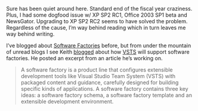 Sure has been quiet around here. Standard end of the fiscal year
craziness. Plus, I had some dogfood issue w/ XP SP2 RC1, Office 2003 SP1
beta and NewsGator. Upgrading to XP SP2 RC2 seems to have solved the
problem. Regardless of the cause, I’m way behind reading which in turn
leaves me way behind writing.

I’ve blogged about [Software Factories](http://softwarefactories.com/)
before, but from under the mountain of unread blogs I see Keith
[blogged](http://blogs.msdn.com/keith_short/archive/2004/06/18/159710.aspx)
about how [VSTS](http://msdn.microsoft.com/vstudio/teamsystem) will
support software factories. He posted an excerpt from an article he’s
working on.

> <span>A software factory is a product line that configures extensible
> development tools like Visual Studio Team System (VSTS) with packaged
> content and guidance, carefully designed for building specific kinds
> of applications. A software factory contains three key ideas: a
> software factory schema, a software factory template and an extensible
> development environment.</span>
